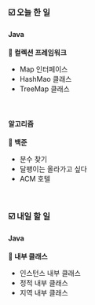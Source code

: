 ### ☑️  오늘 한 일
#### Java
<strong>📌 컬렉션 프레임워크</strong>
  - Map 인터페이스
  - HashMao 클래스
  - TreeMap 클래스

<br>

#### 알고리즘
<strong>🥈 백준</strong>
  - 분수 찾기
  - 달팽이는 올라가고 싶다
  - ACM 호텔

<br>

### ☑️  내일 할 일
#### Java
<strong>📌 내부 클래스</strong>
  - 인스턴스 내부 클래스
  - 정적 내부 클래스
  - 지역 내부 클래스
